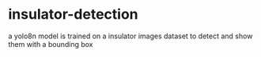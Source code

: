 # insulator-detection
a yolo8n model is trained on a insulator images dataset to detect and show them with a bounding box
